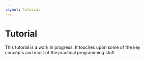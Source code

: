 ```yaml
---
layout: tutorial
---
```


Tutorial
========

This tutorial is a work in progress. It touches upon some of the key concepts and most of the practical programming stuff.

